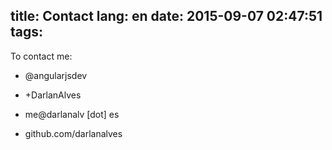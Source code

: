 title: Contact
lang: en
date: 2015-09-07 02:47:51
tags:
---

To contact me:

- @angularjsdev

- +DarlanAlves

- me@darlanalv [dot] es

- github.com/darlanalves